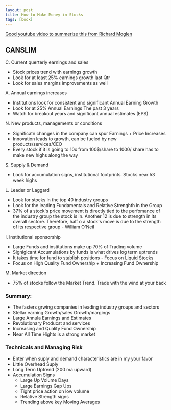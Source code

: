 ```yaml
---
layout: post
title: How to Make Money in Stocks
tags: [book]
---
```



[Good youtube video to summerize this from Richard Moglen ](https://www.youtube.com/watch?v=v6LA87QgkiY)

## CANSLIM
C. Current querterly earnings and sales
  - Stock prices trend with earnings growth
  - Look for at least 25% earnings growth last Qtr
  - Look for sales margins improvements as well 

A. Annual earnings increases
  - Institutions look for consistent and significant Annual Earning Growth
  - Look for at 25% Annual Earnings The past 3 years
  - Watch for breakout years and significant annual estimates (EPS)

N. New products, managements or conditions
  - Significatn changes in the company can spur Earnings + Price Increases
  - Innovation leads to growth, can be fueled by new products/services/CEO
  - Every stock if it is going to 10x from 100$/share to 1000/ share has to make new highs along the way 

S. Supply & Demand 
  - Look for accumulation signs, institutional footprints. Stocks near 53 week highs

L. Leader or Laggard
  - Look for stocks in the top 40 industry groups
  - Look for the leading Fundamentals and Relative Strenghth in the Group
  - 37% of a stock's price movement is directly tied to the perfomance of the industry group the stock is in. Another 12 is due to strength in its overall sectore. Therefore, half o a stock's move is due to the strength of its respective group - William O'Neil

I. Institutional sponsorship
  - Large Funds and institutions make up 70% of Trading volume
  - Signigicant Accumulations by funds is what drives log term uptrends
  - It takes time for fund to stablish positions - Focus on Liquid Stocks
  - Focus on High Quality Fund Ownership + Increasing Fund Ownership

M. Market direction
  - 75% of stocks follow the Market Trend. Trade with the wind at your back

### Summary: 

  - The fasters grwing companies in leading industry groups and sectors
  - Stellar earning Growth/sales Growth/margings
  - Large Annula Earnings and Estimates
  - Revolutionary Producst and services
  - Increasing and Quality Fund Ownership
  - Near All Time Hights is a strong market



### Technicals and Managing Risk
  - Enter when suply and demand characteristics are in my your favor
  - Little Overhead Suply 
  - Long Term Uptrend (200 ma upward)
  - Accumulation Signs 
    - Large Up Volume Days 
    - Large Earnings Gap Ups
    - Tight price action on low volume 
    - Relative Strength signs 
    - Trending above key Moving Averages 

    